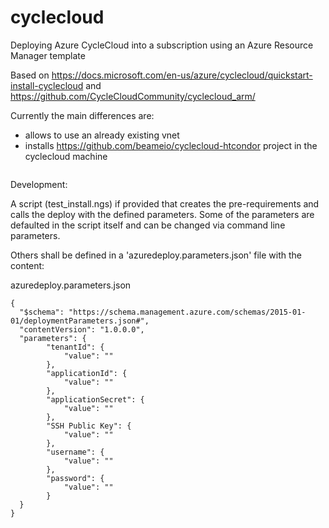 # cyclecloud

Deploying Azure CycleCloud into a subscription using an Azure Resource Manager template

Based on https://docs.microsoft.com/en-us/azure/cyclecloud/quickstart-install-cyclecloud and  https://github.com/CycleCloudCommunity/cyclecloud_arm/


Currently the main differences are:
- allows to use an already existing vnet
- installs https://github.com/beameio/cyclecloud-htcondor project in the cyclecloud machine


<p><a target="_blank" title="Deploy to Azure" href="https://portal.azure.com/#create/Microsoft.Template/uri/https%3A%2F%2Fraw.githubusercontent.com%2Fbeameio%2Fcyclecloud%2Fmaster%2Fazuredeploy.json" data-linktype="external">
<img src="https://azuredeploy.net/deploybutton.svg" alt="" data-linktype="external">
</a></p>


Development:

A script (test_install.ngs) if provided that creates the pre-requirements and calls the deploy with the defined parameters.
Some of the parameters are defaulted in the script itself and can be changed via command line parameters.

Others shall be defined in a 'azuredeploy.parameters.json' file with the content:

azuredeploy.parameters.json
```
{
  "$schema": "https://schema.management.azure.com/schemas/2015-01-01/deploymentParameters.json#",
  "contentVersion": "1.0.0.0",
  "parameters": {
		"tenantId": {
			"value": ""
		},
		"applicationId": {
			"value": ""
		},
		"applicationSecret": {
			"value": ""
		},
		"SSH Public Key": {
			"value": ""
		},
		"username": {
			"value": ""
		},
		"password": {
			"value": ""
		}
  }
}
```